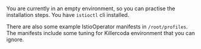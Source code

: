 <br>

You are currently in an empty environment, so you can practise the installation steps. You have `istioctl` cli installed.

There are also some example IstioOperator manifests in `/root/profiles`. The manifests include some tuning for Killercoda environment that you can ignore.